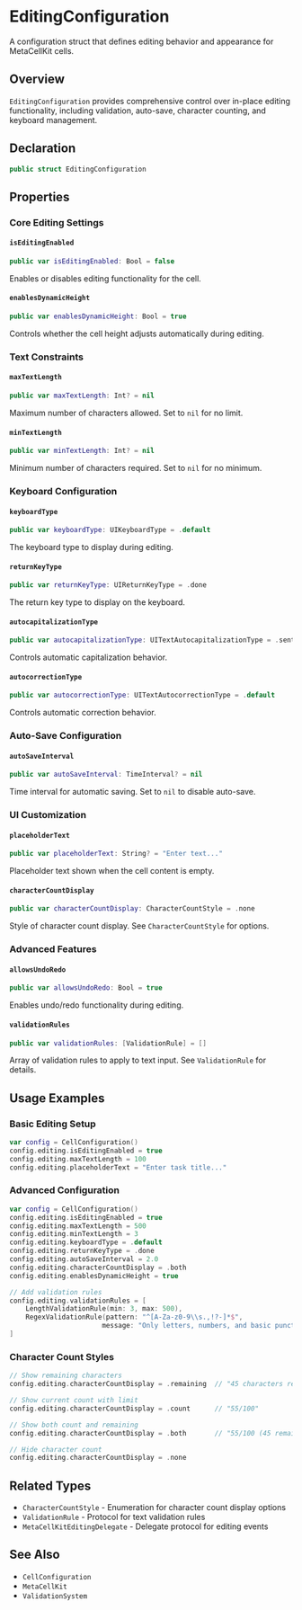 # EditingConfiguration

A configuration struct that defines editing behavior and appearance for MetaCellKit cells.

## Overview

`EditingConfiguration` provides comprehensive control over in-place editing functionality, including validation, auto-save, character counting, and keyboard management.

## Declaration

```swift
public struct EditingConfiguration
```

## Properties

### Core Editing Settings

#### `isEditingEnabled`
```swift
public var isEditingEnabled: Bool = false
```
Enables or disables editing functionality for the cell.

#### `enablesDynamicHeight`
```swift
public var enablesDynamicHeight: Bool = true
```
Controls whether the cell height adjusts automatically during editing.

### Text Constraints

#### `maxTextLength`
```swift
public var maxTextLength: Int? = nil
```
Maximum number of characters allowed. Set to `nil` for no limit.

#### `minTextLength`
```swift
public var minTextLength: Int? = nil
```
Minimum number of characters required. Set to `nil` for no minimum.

### Keyboard Configuration

#### `keyboardType`
```swift
public var keyboardType: UIKeyboardType = .default
```
The keyboard type to display during editing.

#### `returnKeyType`
```swift
public var returnKeyType: UIReturnKeyType = .done
```
The return key type to display on the keyboard.

#### `autocapitalizationType`
```swift
public var autocapitalizationType: UITextAutocapitalizationType = .sentences
```
Controls automatic capitalization behavior.

#### `autocorrectionType`
```swift
public var autocorrectionType: UITextAutocorrectionType = .default
```
Controls automatic correction behavior.

### Auto-Save Configuration

#### `autoSaveInterval`
```swift
public var autoSaveInterval: TimeInterval? = nil
```
Time interval for automatic saving. Set to `nil` to disable auto-save.

### UI Customization

#### `placeholderText`
```swift
public var placeholderText: String? = "Enter text..."
```
Placeholder text shown when the cell content is empty.

#### `characterCountDisplay`
```swift
public var characterCountDisplay: CharacterCountStyle = .none
```
Style of character count display. See `CharacterCountStyle` for options.

### Advanced Features

#### `allowsUndoRedo`
```swift
public var allowsUndoRedo: Bool = true
```
Enables undo/redo functionality during editing.

#### `validationRules`
```swift
public var validationRules: [ValidationRule] = []
```
Array of validation rules to apply to text input. See `ValidationRule` for details.

## Usage Examples

### Basic Editing Setup
```swift
var config = CellConfiguration()
config.editing.isEditingEnabled = true
config.editing.maxTextLength = 100
config.editing.placeholderText = "Enter task title..."
```

### Advanced Configuration
```swift
var config = CellConfiguration()
config.editing.isEditingEnabled = true
config.editing.maxTextLength = 500
config.editing.minTextLength = 3
config.editing.keyboardType = .default
config.editing.returnKeyType = .done
config.editing.autoSaveInterval = 2.0
config.editing.characterCountDisplay = .both
config.editing.enablesDynamicHeight = true

// Add validation rules
config.editing.validationRules = [
    LengthValidationRule(min: 3, max: 500),
    RegexValidationRule(pattern: "^[A-Za-z0-9\\s.,!?-]*$", 
                       message: "Only letters, numbers, and basic punctuation allowed")
]
```

### Character Count Styles
```swift
// Show remaining characters
config.editing.characterCountDisplay = .remaining  // "45 characters remaining"

// Show current count with limit
config.editing.characterCountDisplay = .count      // "55/100"

// Show both count and remaining
config.editing.characterCountDisplay = .both       // "55/100 (45 remaining)"

// Hide character count
config.editing.characterCountDisplay = .none
```

## Related Types

- `CharacterCountStyle` - Enumeration for character count display options
- `ValidationRule` - Protocol for text validation rules
- `MetaCellKitEditingDelegate` - Delegate protocol for editing events

## See Also

- `CellConfiguration`
- `MetaCellKit`
- `ValidationSystem`